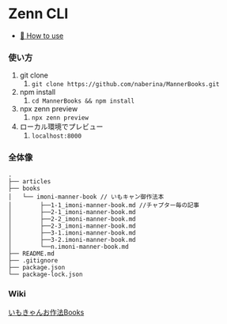 # Zenn CLI

* [📘 How to use](https://zenn.dev/zenn/articles/zenn-cli-guide)

### 使い方

1. git clone
   1. `git clone https://github.com/naberina/MannerBooks.git`
2. npm install
   1. `cd MannerBooks && npm install`
3. npx zenn preview
   1. `npx zenn preview`
4. ローカル環境でプレビュー
   1. `localhost:8000`

### 全体像

```
.
├── articles
├── books
│   └── imoni-manner-book // いもキャン御作法本
│        ├──1-1_imoni-manner-book.md //チャプター毎の記事
│        ├──2-1_imoni-manner-book.md
│        ├──2-2_imoni-manner-book.md
│        ├──2-3_imoni-manner-book.md
│        ├──3-1.imoni-manner-book.md
│        ├──3-2.imoni-manner-book.md
│        └──n.imoni-manner-book.md
├── README.md
├── .gitignore
├── package.json
└── package-lock.json
```

### Wiki
[いもきゃんお作法Books](https://github.com/naberina/MannerBooks/wiki/%F0%9F%93%9A-%E3%81%84%E3%82%82%E3%82%AD%E3%83%A3%E3%83%B3%E3%81%8A%E4%BD%9C%E6%B3%95%E6%9C%AC)
